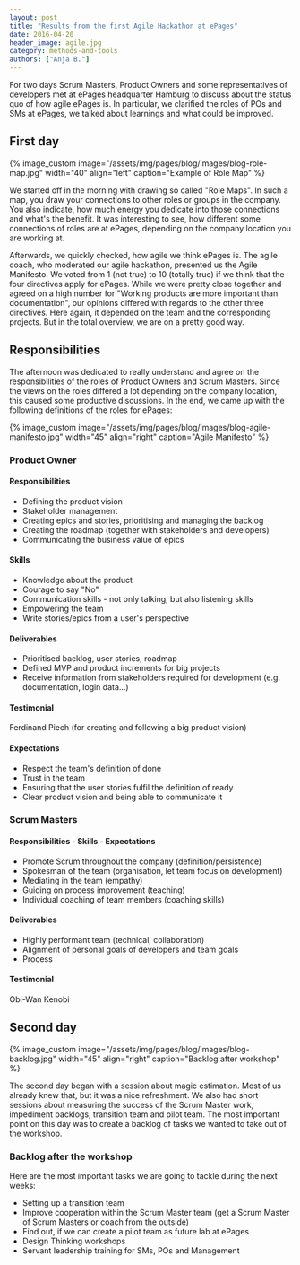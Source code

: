 ```yaml
---
layout: post
title: "Results from the first Agile Hackathon at ePages"
date: 2016-04-20
header_image: agile.jpg
category: methods-and-tools
authors: ["Anja B."]
---
```


For two days Scrum Masters, Product Owners and some representatives of developers met at ePages headquarter Hamburg to discuss about the status quo of how agile ePages is.
In particular, we clarified the roles of POs and SMs at ePages, we talked about learnings and what could be improved.

## First day

{% image_custom image="/assets/img/pages/blog/images/blog-role-map.jpg" width="40" align="left" caption="Example of Role Map" %}

We started off in the morning with drawing so called "Role Maps".
In such a map, you draw your connections to other roles or groups in the company.
You also indicate, how much energy you dedicate into those connections and what's the benefit.
It was interesting to see, how different some connections of roles are at ePages, depending on the company location you are working at.

Afterwards, we quickly checked, how agile we think ePages is.
The agile coach, who moderated our agile hackathon, presented us the Agile Manifesto.
We voted from 1 (not true) to 10 (totally true) if we think that the four directives apply for ePages.
While we were pretty close together and agreed on a high number for "Working products are more important than documentation", our opinions differed with regards to the other three directives.
Here again, it depended on the team and the corresponding projects.
But in the total overview, we are on a pretty good way.

## Responsibilities

The afternoon was dedicated to really understand and agree on the responsibilities of the roles of Product Owners and Scrum Masters.
Since the views on the roles differed a lot depending on the company location, this caused some productive discussions.
In the end, we came up with the following definitions of the roles for ePages:

{% image_custom image="/assets/img/pages/blog/images/blog-agile-manifesto.jpg" width="45" align="right" caption="Agile Manifesto" %}

### Product Owner

#### Responsibilities

* Defining the product vision
* Stakeholder management
* Creating epics and stories, prioritising and managing the backlog
* Creating the roadmap (together with stakeholders and developers)
* Communicating the business value of epics

#### Skills

* Knowledge about the product
* Courage to say "No"
* Communication skills - not only talking, but also listening skills
* Empowering the team
* Write stories/epics from a user's perspective

#### Deliverables

* Prioritised backlog, user stories, roadmap
* Defined MVP and product increments for big projects
* Receive information from stakeholders required for development (e.g. documentation, login data…)

#### Testimonial

Ferdinand Piech (for creating and following a big product vision)

#### Expectations

* Respect the team's definition of done
* Trust in the team
* Ensuring that the user stories fulfil the definition of ready
* Clear product vision and being able to communicate it

### Scrum Masters

#### Responsibilities - Skills - Expectations

* Promote Scrum throughout the company (definition/persistence)
* Spokesman of the team (organisation, let team focus on development)
* Mediating in the team (empathy)
* Guiding on process improvement (teaching)
* Individual coaching of team members (coaching skills)

#### Deliverables

* Highly performant team (technical, collaboration)
* Alignment of personal goals of developers and team goals
* Process

#### Testimonial

Obi-Wan Kenobi

## Second day

{% image_custom image="/assets/img/pages/blog/images/blog-backlog.jpg" width="45" align="right" caption="Backlog after workshop" %}

The second day began with a session about magic estimation.
Most of us already knew that, but it was a nice refreshment.
We also had short sessions about measuring the success of the Scrum Master work, impediment backlogs, transition team and pilot team.
The most important point on this day was to create a backlog of tasks we wanted to take out of the workshop.

### Backlog after the workshop

Here are the most important tasks we are going to tackle during the next weeks:

* Setting up a transition team
* Improve cooperation within the Scrum Master team (get a Scrum Master of Scrum Masters or coach from the outside)
* Find out, if we can create a pilot team as future lab at ePages
* Design Thinking workshops
* Servant leadership training for SMs, POs and Management
